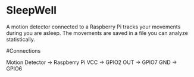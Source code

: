 # SleepWell

A motion detector connected to a Raspberry Pi tracks your movements during you are asleep. The movements are saved in a file you can analyze statistically.


#Connections

Motion Detector -> Raspberry Pi
VCC             -> GPIO2
OUT             -> GPIO7
GND             -> GPIO6
